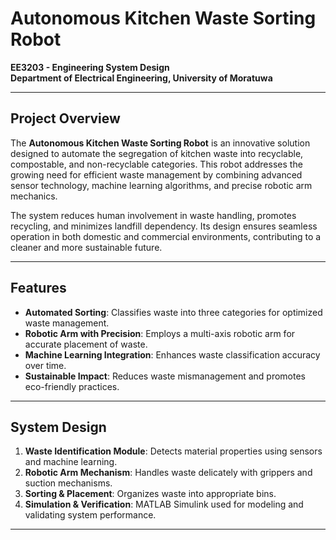 # Autonomous Kitchen Waste Sorting Robot  

**EE3203 - Engineering System Design**  
**Department of Electrical Engineering, University of Moratuwa**  

---

## Project Overview  
The **Autonomous Kitchen Waste Sorting Robot** is an innovative solution designed to automate the segregation of kitchen waste into recyclable, compostable, and non-recyclable categories. This robot addresses the growing need for efficient waste management by combining advanced sensor technology, machine learning algorithms, and precise robotic arm mechanics.  

The system reduces human involvement in waste handling, promotes recycling, and minimizes landfill dependency. Its design ensures seamless operation in both domestic and commercial environments, contributing to a cleaner and more sustainable future.  

---

## Features  
- **Automated Sorting**: Classifies waste into three categories for optimized waste management.  
- **Robotic Arm with Precision**: Employs a multi-axis robotic arm for accurate placement of waste.  
- **Machine Learning Integration**: Enhances waste classification accuracy over time.  
- **Sustainable Impact**: Reduces waste mismanagement and promotes eco-friendly practices.  

---

## System Design  
1. **Waste Identification Module**: Detects material properties using sensors and machine learning.  
2. **Robotic Arm Mechanism**: Handles waste delicately with grippers and suction mechanisms.  
3. **Sorting & Placement**: Organizes waste into appropriate bins.  
4. **Simulation & Verification**: MATLAB Simulink used for modeling and validating system performance.  

---

